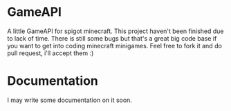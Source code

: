 # GameAPI
A little GameAPI for spigot minecraft.
This project haven't been finished due to lack of time.
There is still some bugs but that's a great big code base if you want to get into coding minecraft minigames. 
Feel free to fork it and do pull request, i'll accept them :)

# Documentation

I may write some documentation on it soon.
